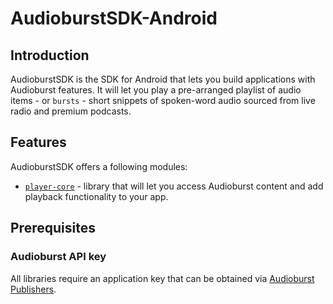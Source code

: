 # AudioburstSDK-Android

## Introduction
AudioburstSDK is the SDK for Android that lets you build applications with Audioburst features. It will let you play a pre-arranged playlist of audio items - or `bursts` - short snippets of spoken-word audio sourced from live radio and premium podcasts.

## Features
AudioburstSDK offers a following modules:
- [`player-core`][player-core] - library that will let you access Audioburst content and add playback functionality to your app.

## Prerequisites

### Audioburst API key
All libraries require an application key that can be obtained via [Audioburst Publishers](https://publishers.audioburst.com/).

[player-core]: https://github.com/audioburst-labs/AudioburstSDK-Android/tree/master/player-core